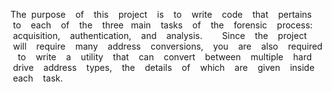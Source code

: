 The  purpose    of    this    project    is    to    write    code    that    pertains    to    each    of    the    three   main    tasks    of    the    forensic    process:    acquisition,    authentication,    and    analysis.        Since    the    project    will    require    many    address    conversions,    you    are    also    required    to    write    a    utility    that    can    convert    between    multiple    hard    drive    address    types,    the    details    of    which    are    given    inside    each    task.    
